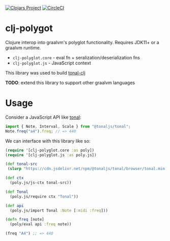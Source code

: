 [![Clojars Project](https://img.shields.io/clojars/v/wavejumper/tonal.svg)](https://clojars.org/wavejumper/tonal)
[![CircleCI](https://circleci.com/gh/wavejumper/tonal-clj.svg?style=svg)](https://circleci.com/gh/wavejumper/tonal-clj)

# clj-polygot

Clojure interop into graalvm's polyglot functionality. Requires JDK11+ or a graalvm runtime.

* `clj-polyglot.core` - eval fn + seralization/deserialization fns
* `clj-polyglot.js` - JavaScript context

This library was used to build [tonal-clj](https://github.com/wavejumper/tonal-clj)

**TODO**: extend this library to support other graalvm languages 

# Usage

Consider a JavaScript API like [tonal](https://github.com/tonaljs/tonal#example): 

```javascript
import { Note, Interval, Scale } from "@tonaljs/tonal";
Note.freq("a4").freq; // => 440
```

We can interface with this library like so:

```clojure
(require '[clj-polyglot.core :as poly])
(require '[clj-polyglot.js :as poly.js])

(def tonal-src 
 (slurp "https://cdn.jsdelivr.net/npm/@tonaljs/tonal/browser/tonal.min.js"))

(def ctx
  (poly.js/js-ctx tonal-src))

(def Tonal
  (poly.js/require ctx "Tonal"))

(def api
  (poly.js/import Tonal :Note [:midi :freq]))

(defn freq [note]
  (poly/eval api :freq note))

(freq "A4") ;; => 440
``` 
